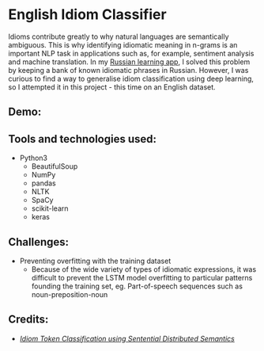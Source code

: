 # English Idiom Classifier

Idioms contribute greatly to why natural languages are semantically ambiguous. This is why identifying idiomatic meaning in n-grams is an important NLP task in applications such as, for example, sentiment analysis and machine translation. In my [Russian learning app](https://github.com/markdecl/russian-learning-app), I solved this problem by keeping a bank of known idiomatic phrases in Russian. However, I was curious to find a way to generalise idiom classification using deep learning, so I attempted it in this project - this time on an English dataset.

## Demo:

## Tools and technologies used:
* Python3
  * BeautifulSoup
  * NumPy
  * pandas
  * NLTK
  * SpaCy
  * scikit-learn
  * keras

## Challenges:
* Preventing overfitting with the training dataset
  * Because of the wide variety of types of idiomatic expressions, it was difficult to prevent the LSTM model overfitting to particular patterns founding the training set, eg. Part-of-speech sequences such as noun-preposition-noun

## Credits:
* [_Idiom Token Classification using Sentential Distributed Semantics_](https://aclanthology.org/P16-1019.pdf)
